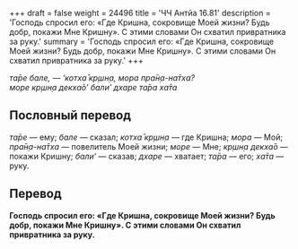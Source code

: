 +++
draft = false
weight = 24496
title = 'ЧЧ Антйа 16.81'
description = 'Господь спросил его: «Где Кришна, сокровище Моей жизни? Будь добр, покажи Мне Кришну». С этими словами Он схватил привратника за руку.'
summary = 'Господь спросил его: «Где Кришна, сокровище Моей жизни? Будь добр, покажи Мне Кришну». С этими словами Он схватил привратника за руку.'
+++

_та̄ре бале, — ‘котха̄ кр̣шн̣а, мора пра̄н̣а-на̄тха?  
море кр̣шн̣а декха̄о’ бали’ дхаре та̄ра ха̄та_

## Пословный перевод

_та̄ре_ — ему; _бале_ — сказал; _котха̄_ _кр̣шн̣а_ — где Кришна; _мора_ — Мой; _пра̄н̣а_\-_на̄тха_ — повелитель Моей жизни; _море_ — Мне; _кр̣шн̣а_ _декха̄о_ — покажи Кришну; _бали’_ — сказав; _дхаре_ — хватает; _та̄ра_ — его; _ха̄та_ — руку.

## Перевод

**Господь спросил его: «Где Кришна, сокровище Моей жизни? Будь добр, покажи Мне Кришну». С этими словами Он схватил привратника за руку.**
